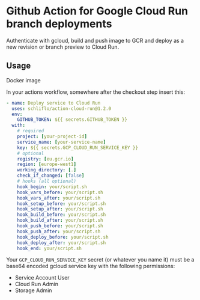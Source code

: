 # Github Action for Google Cloud Run branch deployments

Authenticate with gcloud, build and push image to GCR and deploy as a new revision or branch preview to Cloud Run.

## Usage

Docker image

In your actions workflow, somewhere after the checkout step insert this:

```yaml
- name: Deploy service to Cloud Run
  uses: schliflo/action-cloud-run@1.2.0
  env: 
    GITHUB_TOKEN: ${{ secrets.GITHUB_TOKEN }}
  with:
    # required
    project: [your-project-id]
    service_name: [your-service-name]
    key: ${{ secrets.GCP_CLOUD_RUN_SERVICE_KEY }}
    # optional
    registry: [eu.gcr.io]
    region: [europe-west1]
    working_directory: [.]
    check_if_changed: [false]
    # hooks (all optional)
    hook_begin: your/script.sh
    hook_vars_before: your/script.sh
    hook_vars_after: your/script.sh
    hook_setup_before: your/script.sh
    hook_setup_after: your/script.sh
    hook_build_before: your/script.sh
    hook_build_after: your/script.sh
    hook_push_before: your/script.sh
    hook_push_after: your/script.sh
    hook_deploy_before: your/script.sh
    hook_deploy_after: your/script.sh
    hook_end: your/script.sh
```

Your `GCP_CLOUD_RUN_SERVICE_KEY` secret (or whatever you name it) must be a base64 encoded
gcloud service key with the following permissions:

- Service Account User
- Cloud Run Admin
- Storage Admin
